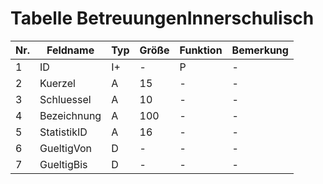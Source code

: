 # Tabelle BetreuungenInnerschulisch

Nr.|Feldname|Typ|Größe|Funktion|Bemerkung
---|---|---|---|---|---
1|ID|I+|-|P |-
2|Kuerzel|A|15|-|-
3|Schluessel|A|10|-|-
4|Bezeichnung|A|100|-|-
5|StatistikID|A|16|-|-
6|GueltigVon|D|-|-|-
7|GueltigBis|D|-|-|-